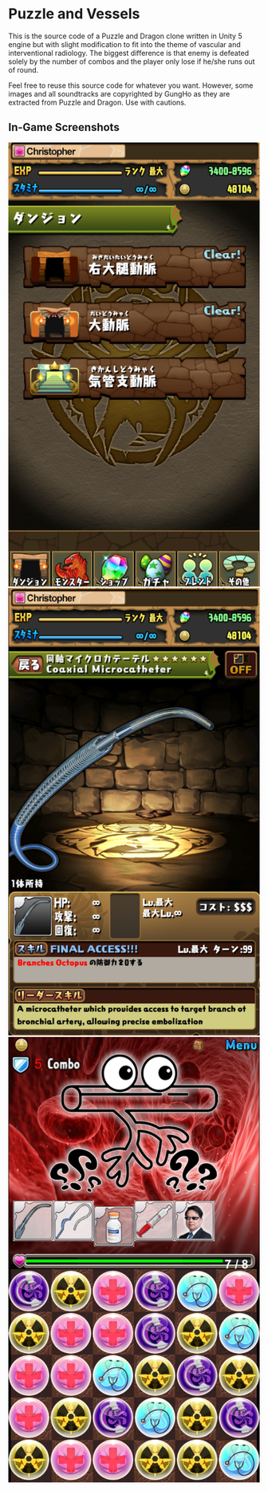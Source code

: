 # Puzzle and Vessels

This is the source code of a Puzzle and Dragon clone written in Unity 5 engine but with slight modification to fit into the theme of vascular and interventional radiology. The biggest difference is that enemy is defeated solely by the number of combos and the player only lose if he/she runs out of round.

Feel free to reuse this source code for whatever you want. However, some images and all soundtracks are copyrighted by GungHo as they are extracted from Puzzle and Dragon. Use with cautions.

## In-Game Screenshots

![Stage Selection Screenshot](https://raw.githubusercontent.com/ACken2/VIR-OrbGame/master/Release/Images/Stage-Selection-v0.1.png)
![Equipment Selection Screenshot](https://raw.githubusercontent.com/ACken2/VIR-OrbGame/master/Release/Images/Equipment-Selection-v0.1.png)
![In-Game Screenshot](https://raw.githubusercontent.com/ACken2/VIR-OrbGame/master/Release/Images/Game-v0.1.png)